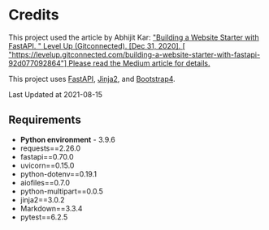 # Credits

<p>
This project used the article by Abhijit Kar: <a href="https://levelup.gitconnected.com/building-a-website-starter-with-fastapi-92d077092864">"Building a Website Starter with FastAPI.
" Level Up (Gitconnected). [Dec 31, 2020]. [<a href="https://levelup.gitconnected.com/building-a-website-starter-with-fastapi-92d077092864"> "https://levelup.gitconnected.com/building-a-website-starter-with-fastapi-92d077092864"]
Please read the <a href="https://levelup.gitconnected.com/building-a-website-starter-with-fastapi-92d077092864"> Medium article for details.</a>

This project uses <a href="https://fastapi.tiangolo.com/">FastAPI</a>, <a href="https://jinja.palletsprojects.com/en/2.11.x/">Jinja2</a>, and <a href="https://getbootstrap.com/docs/4.1/getting-started/introduction/">Bootstrap4</a>.
</p>


<p>Last Updated at 2021-08-15 </p>


## Requirements

- **Python environment** - 3.9.6
- requests==2.26.0
- fastapi==0.70.0
- uvicorn==0.15.0
- python-dotenv==0.19.1
- aiofiles==0.7.0
- python-multipart==0.0.5
- jinja2==3.0.2
- Markdown==3.3.4
- pytest==6.2.5

